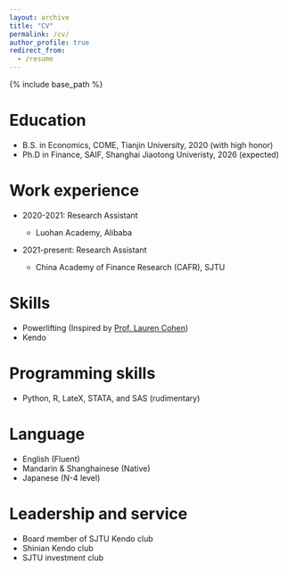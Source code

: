 ```yaml
---
layout: archive
title: "CV"
permalink: /cv/
author_profile: true
redirect_from:
  - /resume
---
```


{% include base_path %}

Education
======
* B.S. in Economics, COME, Tianjin University, 2020 (with high honor)
* Ph.D in Finance, SAIF, Shanghai Jiaotong Univeristy, 2026 (expected)

Work experience
======
* 2020-2021: Research Assistant
  * Luohan Academy, Alibaba

* 2021-present: Research Assistant
  * China Academy of Finance Research (CAFR), SJTU

  
Skills
======
* Powerlifting (Inspired by [Prof. Lauren Cohen](https://www.laurenhcohen.com/hobbies))
* Kendo
<!--* Kendo
#* Skill 3-->

<!--
Publications
======
  <ul>{% for post in site.publications %}
    {% include archive-single-cv.html %}
  {% endfor %}</ul>
  -->
  
<!--Talks
======
  <ul>{% for post in site.talks %}
    {% include archive-single-talk-cv.html %}
  {% endfor %}</ul>-->
  
<!--Teaching
======
  <ul>{% for post in site.teaching %}
    {% include archive-single-cv.html %}
  {% endfor %}</ul>-->

Programming skills
======
* Python, R, LateX, STATA, and SAS (rudimentary)

Language
======
* English (Fluent)
* Mandarin & Shanghainese (Native)
* Japanese (N-4 level)

Leadership and service
======
* Board member of SJTU Kendo club
* Shinian Kendo club
* SJTU investment club
